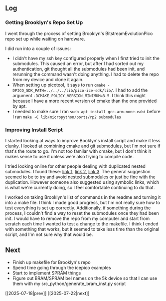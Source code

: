 ## Log
### Getting Brooklyn's Repo Set Up
I went through the process of setting Brooklyn's BitstreamEvolutionPico repo set up while waiting on hardware.

I did run into a couple of issues:
- I didn't have my ssh key configured properly when I first tried to init the submodules. This caused an error, but after I had sorted out my authentication, git thought all the submodules had been init, and rerunning the command wasn't doing anything. I had to delete the repo from my device and clone it again.
- When setting up picotool, it says to run `cmake -DPICO_SDK_PATH=../../../lib/pico-ice-sdk/lib/`. I had to add the argument `-DCMAKE_POLICY_VERSION_MINIMUM=3.5`. I think this might because I have a more recent version of cmake than the one provided by apt. 
- I needed to make sure I ran `sudo apt install gcc-arm-none-eabi` before I ran `make -C lib/micropython/ports/rp2 submodules`
### Improving Install Script
I started looking at ways to improve Booklyn's install script and make it less clunky. I looked at combining cmake and git submodules, but I'm not sure if that's the route to go. I'm not too familar with cmake, but I don't think it makes sense to use it unless we'e also trying to compile code.

I tried looking online for other people dealing with duplicated nested submodules. I found these: [link 1](https://softwareengineering.stackexchange.com/questions/114719/organizing-git-repositories-with-common-nested-sub-modules), [link 2](https://softwareengineering.stackexchange.com/questions/452337/how-to-handle-nested-submodule-dependencies), [link 3](https://www.reddit.com/r/git/comments/tnq88r/mutual_submodules_between_repos_when_one_becomes/). The general suggestion seemed to be to try and avoid nested submodules or just be fine with the duplication. However someone also suggested using symbolic links, which is what we're currently doing, so I feel comfortable continuing to do that. 

I worked on taking Brooklyn's list of commands in the readme and turning it into a make file. I think I made good progress, but I'm not really sure how to test everything is set up correctly. Additionally, if something during the process, I couldn't find a way to reset the submodules once they had been init. I would have to remove the repo from my computer and start from scratch each time I wanted to test a change to the makefile. I think I ended with something that works, but it seemed to take less time than the original script, and I'm not sure why that would be.
## Next
- Finish up makefile for Brooklyn's repo
- Spend time going through the icepico examples
- Start to implement SPRAM things
- Figure out BRAM/SPRAM bel names on the 5k device so that I can use them with my src_python/generate_bram_inst.py script


[[2025-07-18|prev]] [[2025-07-22|next]]
